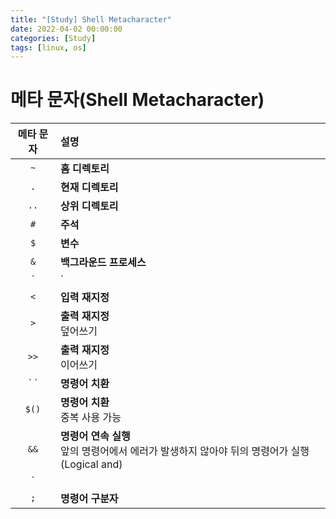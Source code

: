 ```yaml
---
title: "[Study] Shell Metacharacter"
date: 2022-04-02 00:00:00
categories: [Study]
tags: [linux, os]
---
```


# 메타 문자(Shell Metacharacter)

|메타 문자|설명|
|:------:|:-|
|`~`|**홈 디렉토리**|
|`.`|**현재 디렉토리**|
|`..`|**상위 디렉토리**|
|`#`|**주석**|
|`$`|**변수**|
|`&`|**백그라운드 프로세스**|
|`|`|**파이프** <br /> 앞 명령어의 결과가 뒷 명령어의 입력으로 들어감|
|`<`|**입력 재지정**|
|`>`|**출력 재지정** <br /> 덮어쓰기|
|`>>`|**출력 재지정** <br /> 이어쓰기|
|\` \`|**명령어 치환**|
|`$()`|**명령어 치환** <br /> 중복 사용 가능|
|`&&`|**명령어 연속 실행** <br /> 앞의 명령어에서 에러가 발생하지 않아야 뒤의 명령어가 실행(Logical and)|
|`||`|**명령어 연속 실행** <br /> 앞의 명령어에서 에러가 발생해야 뒤의 명령어가 실행(Logical or)|
|`;`|**명령어 구분자**|

